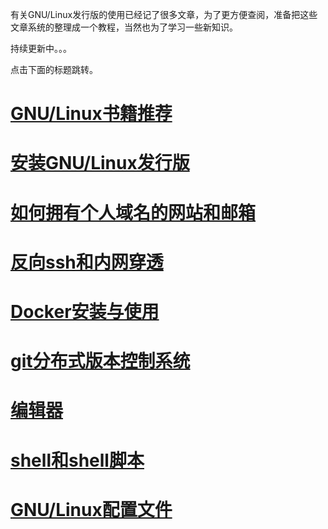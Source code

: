 有关GNU/Linux发行版的使用已经记了很多文章，为了更方便查阅，准备把这些文章系统的整理成一个教程，当然也为了学习一些新知识。

持续更新中。。。

点击下面的标题跳转。

# [GNU/Linux书籍推荐](https://chenxiaosong.com/course/gnu-linux/book.html)

# [安装GNU/Linux发行版](https://chenxiaosong.com/course/gnu-linux/install.html)

# [如何拥有个人域名的网站和邮箱](https://chenxiaosong.com/course/gnu-linux/blog-web.html)

# [反向ssh和内网穿透](https://chenxiaosong.com/course/gnu-linux/ssh-reverse.html)

# [Docker安装与使用](https://chenxiaosong.com/course/gnu-linux/docker.html)

# [git分布式版本控制系统](https://chenxiaosong.com/course/gnu-linux/git.html)

# [编辑器](https://chenxiaosong.com/course/gnu-linux/editor.html)

# [shell和shell脚本](https://chenxiaosong.com/course/gnu-linux/shell.html)

# [GNU/Linux配置文件](https://chenxiaosong.com/src/linux-config/linux-config.html)

